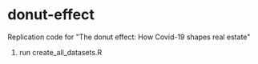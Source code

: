 # donut-effect
Replication code for "The donut effect: How Covid-19 shapes real estate" 

1. run create_all_datasets.R
